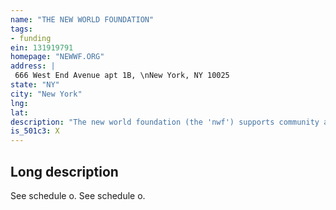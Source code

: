 ```yaml
---
name: "THE NEW WORLD FOUNDATION"
tags:
- funding
ein: 131919791
homepage: "NEWWF.ORG"
address: |
 666 West End Avenue apt 1B, \nNew York, NY 10025
state: "NY"
city: "New York"
lng: 
lat: 
description: "The new world foundation (the 'nwf') supports community activists across america and around the world. (see schedule o - part iii - line 1)"
is_501c3: X
---
```


## Long description

See schedule o. See schedule o. 
